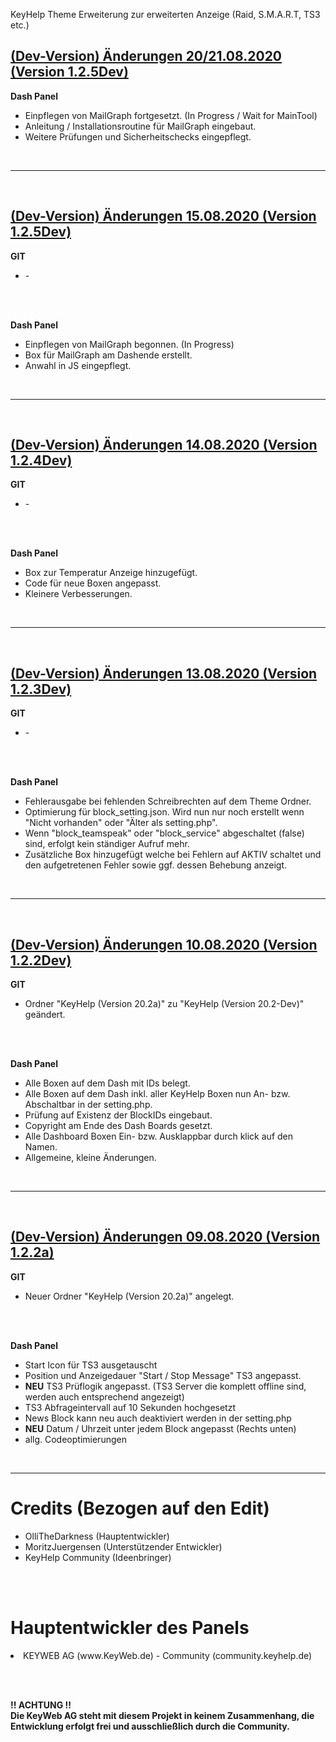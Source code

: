 KeyHelp Theme Erweiterung zur erweiterten Anzeige (Raid, S.M.A.R.T, TS3 etc.)

<h2><b><u>(Dev-Version) Änderungen 20/21.08.2020 (Version 1.2.5Dev)</u></b></h2>

<b>Dash Panel</b>
<ul>

<li> Einpflegen von MailGraph fortgesetzt. (In Progress / Wait for MainTool) </li>

<li> Anleitung / Installationsroutine für MailGraph eingebaut. </li>

<li> Weitere Prüfungen und Sicherheitschecks eingepflegt. </li>

</ul>
<br>
<hr>
<br>

<h2><b><u>(Dev-Version) Änderungen 15.08.2020 (Version 1.2.5Dev)</u></b></h2>

<b>GIT</b>
<ul>
  <li> - </li>
</ul>

<br><br>

<b>Dash Panel</b>
<ul>

<li> Einpflegen von MailGraph begonnen. (In Progress) </li>

<li> Box für MailGraph am Dashende erstellt. </li>

<li> Anwahl in JS eingepflegt. </li>

</ul>
<br>
<hr>
<br>

<h2><b><u>(Dev-Version) Änderungen 14.08.2020 (Version 1.2.4Dev)</u></b></h2>

<b>GIT</b>
<ul>
  <li> - </li>
</ul>

<br><br>

<b>Dash Panel</b>
<ul>

<li> Box zur Temperatur Anzeige hinzugefügt. </li>

<li> Code für neue Boxen angepasst. </li>

<li> Kleinere Verbesserungen. </li>

</ul>
<br>
<hr>
<br>

<h2><b><u>(Dev-Version) Änderungen 13.08.2020 (Version 1.2.3Dev)</u></b></h2>

<b>GIT</b>
<ul>
  <li> - </li>
</ul>

<br><br>

<b>Dash Panel</b>
<ul>

<li> Fehlerausgabe bei fehlenden Schreibrechten auf dem Theme Ordner. </li>

<li> Optimierung für block_setting.json. Wird nun nur noch erstellt wenn "Nicht vorhanden" oder "Älter als setting.php". </li>

<li> Wenn "block_teamspeak" oder "block_service" abgeschaltet (false) sind, erfolgt kein ständiger Aufruf mehr. </li>

<li> Zusätzliche Box hinzugefügt welche bei Fehlern auf AKTIV schaltet und den aufgetretenen Fehler sowie ggf. dessen Behebung anzeigt. </li>

</ul>
<br>
<hr>
<br>

<h2><b><u>(Dev-Version) Änderungen 10.08.2020 (Version 1.2.2Dev)</u></b></h2>

<b>GIT</b>
<ul>
  <li> Ordner "KeyHelp (Version 20.2a)" zu "KeyHelp (Version 20.2-Dev)" geändert. </li>
</ul>

<br><br>

<b>Dash Panel</b>
<ul>
<li> Alle Boxen auf dem Dash mit IDs belegt. </li>

<li> Alle Boxen auf dem Dash inkl. aller KeyHelp Boxen nun An- bzw. Abschaltbar in der setting.php. </li>

<li> Prüfung auf Existenz der BlockIDs eingebaut. </li>

<li> Copyright am Ende des Dash Boards gesetzt. </li>

<li> Alle Dashboard Boxen Ein- bzw. Ausklappbar durch klick auf den Namen. </li>

<li> Allgemeine, kleine Änderungen. </li>

</ul>
<br>
<hr>
<br>

<h2><b><u>(Dev-Version) Änderungen 09.08.2020 (Version 1.2.2a)</u></b></h2>

<b>GIT</b>
<ul>
  <li> Neuer Ordner "KeyHelp (Version 20.2a)" angelegt. </li>
</ul>

<br><br>

<b>Dash Panel</b>
<ul>
<li>Start Icon für TS3 ausgetauscht</li>

<li>Position und Anzeigedauer "Start / Stop Message" TS3 angepasst.</li>

<li><b>NEU</b> TS3 Prüflogik angepasst. (TS3 Server die komplett offline sind, werden auch entsprechend angezeigt)</li>

<li>TS3 Abfrageintervall auf 10 Sekunden hochgesetzt</li>

<li>News Block kann neu auch deaktiviert werden in der setting.php</li>

<li><b>NEU</b> Datum / Uhrzeit unter jedem Block angepasst (Rechts unten)</li>

<li>allg. Codeoptimierungen</li>

</ul>

<br>

<hr>

<h1>Credits (Bezogen auf den Edit)</h1>
<ul>
<li> OlliTheDarkness (Hauptentwickler) </li>
<li> MoritzJuergensen (Unterstützender Entwickler) </li>
<li> KeyHelp Community (Ideenbringer) </li>
</ul>

<br><br>

<h1> Hauptentwickler des Panels </h2>
  <li> KEYWEB AG (www.KeyWeb.de) - Community (community.keyhelp.de) </li>

<br><br>

<b> !! ACHTUNG !!
  <br>
Die KeyWeb AG steht mit diesem Projekt in keinem Zusammenhang, die Entwicklung erfolgt frei und ausschließlich durch die Community. </b>
